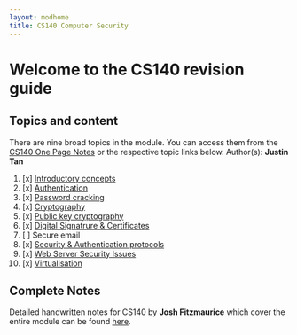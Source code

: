 ```yaml
---
layout: modhome
title: CS140 Computer Security
---
```


# Welcome to the CS140 revision guide

## Topics and content

There are nine broad topics in the module. You can access them from the [CS140 One Page Notes](opnotes) or the respective topic links below. Author(s): **Justin Tan**

1. [x] [Introductory concepts](part1)
2. [x] [Authentication](part2)
3. [x] [Password cracking](part3)
4. [x] [Cryptography](part4)
5. [x] [Public key cryptography](part5)
6. [x] [Digital Signatrure & Certificates](part6)
7. [ ] Secure email
8. [x] [Security & Authentication protocols](part7)
9. [x] [Web Server Security Issues](part8)
10. [x] [Virtualisation](part9)

## Complete Notes

Detailed handwritten notes for CS140 by **Josh Fitzmaurice** which cover the entire module can be found [here](./cs140-full.pdf).
